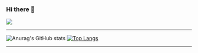 ### Hi there 👋

![](https://komarev.com/ghpvc/?username=DevLucho&color=brightgreen)

<hr/>

![Anurag's GitHub stats](https://github-readme-stats.vercel.app/api?username=DevLucho&show_icons=true&theme=radical)
[![Top Langs](https://github-readme-stats.vercel.app/api/top-langs/?username=DevLucho&layout=compact&theme=radical)](https://github.com/DevLucho/github-readme-stats)
<hr/>




<!--
**DevLucho/DevLucho** is a ✨ _special_ ✨ repository because its `README.md` (this file) appears on your GitHub profile.

Here are some ideas to get you started:

- 🔭 I’m currently working on ...
- 🌱 I’m currently learning ...
- 👯 I’m looking to collaborate on ...
- 🤔 I’m looking for help with ...
- 💬 Ask me about ...
- 📫 How to reach me: ...
- 😄 Pronouns: ...
- ⚡ Fun fact: ...
-->
